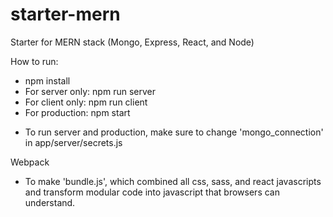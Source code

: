 # starter-mern
Starter for MERN stack (Mongo, Express, React, and Node)

How to run:
 - npm install
 - For server only: npm run server
 - For client only: npm run client
 - For production: npm start
* To run server and production, make sure to change 'mongo_connection' in app/server/secrets.js

Webpack
- To make 'bundle.js', which combined all css, sass, and react javascripts and transform modular code into javascript that browsers can understand.
